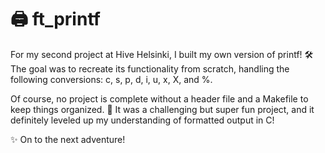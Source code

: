 # 🖨️ ft_printf

For my second project at Hive Helsinki, I built my own version of printf! 🛠️ The goal was to recreate its functionality from scratch, handling the following conversions: c, s, p, d, i, u, x, X, and %.

Of course, no project is complete without a header file and a Makefile to keep things organized. 📂 It was a challenging but super fun project, and it definitely leveled up my understanding of formatted output in C!

✨ On to the next adventure!
